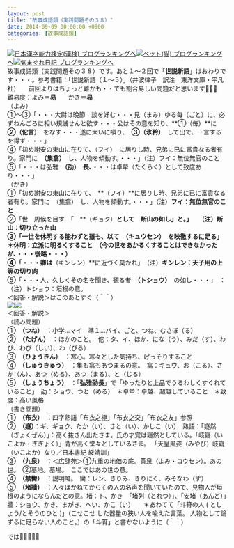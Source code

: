 ```yaml
---
layout: post
title: "故事成語類（実践問題その３８）"
date: 2014-09-09 00:00:00 +0900
categories: [故事成語類]
---
```


[![](/syuusyuu9701/assets/images/故事成語類（実践問題その３８）-br_c_3028_1.gif)](http://blog.with2.net/link.php?1659096:3028 "日本漢字能力検定(漢検) ブログランキングへ")[日本漢字能力検定(漢検) ブログランキングへ](http://blog.with2.net/link.php?1659096:3028)[![](/syuusyuu9701/assets/images/故事成語類（実践問題その３８）-br_c_1348_1.gif)](http://blog.with2.net/link.php?1659096:1348 "ペット(猫) ブログランキングへ")[ペット(猫) ブログランキングへ](http://blog.with2.net/link.php?1659096:1348)[![](/syuusyuu9701/assets/images/故事成語類（実践問題その３８）-br_c_9257_1.gif)](http://blog.with2.net/link.php?1659096:9257 "気まぐれ日記 ブログランキングへ")[気まぐれ日記 ブログランキングへ](http://blog.with2.net/link.php?1659096:9257)  
故事成語類（実践問題その３８）です。あと１～２回で「**世説新語**」はおわりです・・・。参考書籍：「世説新語（１～５）」（井波律子　訳注　東洋文庫・平凡社）　　前回よりはちょっと難かも・・でも割合易しい問題だと思います👋👋👋　　  
難易度：よみ＝**易**　　かき＝**易**  
（よみ）  
①～③「・・・大尉は晩節　談を好む・・・見（まみ）ゆる毎（ごと）に、必ずねんごろに相い規誡せんと欲す・・・公はその意を知り、**①（毎）**に　　**②（佗言）**　をなす・・・遂に大いに嗔り、　**③（氷矜）**　して出で、一言するを得ず・・・」  
④「初め謝安の東山に在りて、（フイ）　に居りし時、兄弟に已に富貴なる者有り。家門に　**（集翕）**　し、人物を傾動す。・・・」（注）フイ：無位無官のこと  
⑤「・・・は弘雅　**（劭）　長、**・・・は卓犖（たくらく）として致度あり・・・」  
（かき）  
①「初め謝安の東山に在りて、　**（フイ）**に居りし時、兄弟に已に富貴なる者有り。家門に　（集翕）　し、人物を傾動す。・・・」（注）**フイ：無位無官のこと**  
②「世　周候を目す　「　**（ギョク）**として　断山の如し」と。」　　（注）断山：切り立った山  
③「一世を休明する能わずと雖も、以て　**（キュウセン）**　を映徹するに足る」＊休明：立派に明るくすること　（今の世をあかるくすることはできなかったが、・・・後略・・・）  
④「・・・卿は**（キンレン）**に近づく莫かれ」　（注）**キンレン：天子用の上等の切り肉**  
⑤「・・・人、久しくその名を聞き、観る者　**（トショウ）**　の如し・・・」　：　（注）トショウ：垣根の意。  
＜回答・解説＞はこのあとすぐ（＾＾）  
![](/syuusyuu9701/assets/images/故事成語類（実践問題その３８）-c1bf23fed5728977e8d2a981c6820bd6.jpg)![](/syuusyuu9701/assets/images/故事成語類（実践問題その３８）-f568b6b359ff316f9ad27f9aeb3661bc.jpg)  
＜回答・解説＞  
（読み問題）  
①　**（つね）**　：小学…マイ　準１…バイ、ごと、つね、むさぼ（る）  
②　**（たげん）**　：ほかのこと。　佗：タ、イ、ほか、にな（う）、みだ（す）、わび、わび（しい）、わ（びる）　  
③　**（ひょうきん）**　：寒心。寒々とした気持ち、げっそりすること  
④　**（しゅうきゅう）**　：集も翕もあつまるの意。　翕：キュウ、お（こる）、さか（ん）、あつ（める）、あつ（まる）、と（じる）  
⑤　**（しょうちょう）**　：「**弘雅劭長**」で「ゆったりと上品でうるわしくすぐれていること」　劭：ショウ、つと（める）　＊卓犖：卓越、超越していること　＊致度：高い風格  
（書き問題）  
①　**（布衣）**　：四字熟語「布衣之極」「布衣之交」「布衣之友」参照  
②　**（嶷）**：ギ、ギョク、たか（い）、さと（い）、かしこ（い）　熟語：「嶷然（ぎょくぜん）」：高く抜きん出たさま。氏の才覚は嶷然としている。「岐嶷（いこよか・ぎぎょく）」背が高く堂々としているさま。 「天皇風姿（みやび）岐嶷（いこよか）なり／日本書紀 綏靖訓」   
③　**（九泉）**　：＜広辞苑＞①九重の地価の底。黄泉（よみ・コウセン）。あの世。　②墓地。墓場。　ここではあの世の意。  
④　**（禁臠）**　：説明略。　臠：レン、きりみ、きりにく、みそなわ（す）  
⑤　**（堵牆）**　：人々はかねてからその人の名声を聞いていたので、見物人が垣根のようにならんだとの意。堵：ト、かき　「堵列（とれつ）」、「安堵（あんど）」　牆：ショウ、かき、まがき、へい、かこ（い）　　＊あわてて「斗筲の人 ( としょう/とそうのひと )」（こせこせ した器量の狭い人を喩えた言葉。 人物として論ずるに足らない人のこと。）の「斗筲」と書かないように（＾＾）  
  
では👋👋👋👋👋  